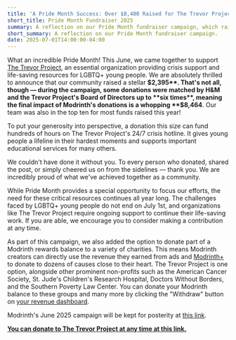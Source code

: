 ```yaml
---
title: 'A Pride Month Success: Over $8,400 Raised for The Trevor Project!'
short_title: Pride Month Fundraiser 2025
summary: A reflection on our Pride Month fundraiser campaign, which raised thousands for LGBTQ+ youth.
short_summary: A reflection on our Pride Month fundraiser campaign.
date: 2025-07-01T14:00:00-04:00
---
```


What an incredible Pride Month! This June, we came together to support [The Trevor Project](https://www.thetrevorproject.org/), an essential organization providing crisis support and life-saving resources for LGBTQ+ young people. We are absolutely thrilled to announce that our community raised a stellar **$2,395**. That's not all, though — during the campaign, some donations were matched by H&M and the Trevor Project's Board of Directors up to **six times**, meaning the final impact of Modrinth's donations is a whopping **$8,464**. Our team was also in the top ten for most funds raised this year!

To put your generosity into perspective, a donation this size can fund hundreds of hours on The Trevor Project's 24/7 crisis hotline. It gives young people a lifeline in their hardest moments and supports important educational services for many others.

We couldn't have done it without you. To every person who donated, shared the post, or simply cheered us on from the sidelines — thank you. We are incredibly proud of what we've achieved together as a community.

While Pride Month provides a special opportunity to focus our efforts, the need for these critical resources continues all year long. The challenges faced by LGBTQ+ young people do not end on July 1st, and organizations like The Trevor Project require ongoing support to continue their life-saving work. If you are able, we encourage you to consider making a contribution at any time.

As part of this campaign, we also added the option to donate part of a Modrinth rewards balance to a variety of charities. This means Modrinth creators can directly use the revenue they earned from ads and [Modrinth+](https://modrinth.com/plus) to donate to dozens of causes close to their heart. The Trevor Project is one option, alongside other prominent non-profits such as the American Cancer Society, St. Jude's Children's Research Hospital, Doctors Without Borders, and the Southern Poverty Law Center. You can donate your Modrinth balance to these groups and many more by clicking the "Withdraw" button on [your revenue dashboard](https://modrinth.com/dashboard/revenue).

Modrinth's June 2025 campaign will be kept for posterity at [this link](https://modrinth.com/pride).

**[You can donate to The Trevor Project at any time at this link.](https://www.thetrevorproject.org/)**
